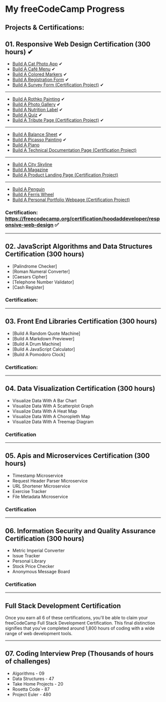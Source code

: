 # My freeCodeCamp Progress

## Projects & Certifications:

## 01. Responsive Web Design Certification (300 hours) ✔

- [Build A Cat Photo App](https://github.com/hoodaddeveloper/Cat-Photo-App) ✔
- [Build A Café Menu](https://github.com/hoodaddeveloper/Cafe-Menu) ✔
- [Build A Colored Markers](https://github.com/hoodaddeveloper/Colored-Markers) ✔
- [Build A Registration Form](https://github.com/hoodaddeveloper/Registration-Form) ✔
- [Build A Survey Form (Certification Project)](https://github.com/hoodaddeveloper/Survey-Form) ✔

---

- [Build A Rothko Painting](https://github.com/hoodaddeveloper/Rothko-Painting) ✔
- [Build A Photo Gallery](https://github.com/hoodaddeveloper/Photo-Gallery) ✔
- [Build A Nutrition Label](https://github.com/hoodaddeveloper/Nutrition-Label) ✔
- [Build A Quiz](https://github.com/hoodaddeveloper/Quiz) ✔
- [Build A Tribute Page (Certification Project)](https://github.com/hoodaddeveloper/Tribute-Page) ✔

---

- [Build A Balance Sheet](https://github.com/hoodaddeveloper/Balance-Sheet) ✔
- [Build A Picasso Painting](https://github.com/hoodaddeveloper/Picasso-Painting) ✔
- [Build A Piano](https://github.com/hoodaddeveloper/...)
- [Build A Technical Documentation Page (Certification Project)](https://github.com/hoodaddeveloper/...)

---

- [Build A City Skyline](https://github.com/hoodaddeveloper/...)
- [Build A Magazine](https://github.com/hoodaddeveloper/...)
- [Build A Product Landing Page (Certification Project)](https://github.com/hoodaddeveloper/...)

---

- [Build A Penguin](https://github.com/hoodaddeveloper/...)
- [Build A Ferris Wheel](https://github.com/hoodaddeveloper/...)
- [Build A Personal Portfolio Webpage (Certification Project)](https://github.com/hoodaddeveloper/...)

### Certification: https://freecodecamp.org/certification/hoodaddeveloper/responsive-web-design ✅

---

## 02. JavaScript Algorithms and Data Structures Certification (300 hours)

- [Palindrome Checker]
- [Roman Numeral Converter]
- [Caesars Cipher]
- [Telephone Number Validator]
- [Cash Register]

### Certification:

---

## 03. Front End Libraries Certification (300 hours)

- [Build A Random Quote Machine]
- [Build A Markdown Previewer]
- [Build A Drum Machine]
- [Build A JavaScript Calculator]
- [Build A Pomodoro Clock]

### Certification:

---

## 04. Data Visualization Certification (300 hours)

- Visualize Data With A Bar Chart
- Visualize Data With A Scatterplot Graph
- Visualize Data With A Heat Map
- Visualize Data With A Choropleth Map
- Visualize Data With A Treemap Diagram

### Certification

---

## 05. Apis and Microservices Certification (300 hours)

- Timestamp Microservice
- Request Header Parser Microservice
- URL Shortener Microservice
- Exercise Tracker
- File Metadata Microservice

### Certification

---

## 06. Information Security and Quality Assurance Certification (300 hours)

- Metric Imperial Converter
- Issue Tracker
- Personal Library
- Stock Price Checker
- Anonymous Message Board

### Certification

---

## Full Stack Development Certification

Once you earn all 6 of these certifications, you'll be able to claim your freeCodeCamp Full Stack Development Certification. This final distinction signifies that you’ve completed around 1,800 hours of coding with a wide range of web development tools.

---

## 07. Coding Interview Prep (Thousands of hours of challenges)

- Algorithms - 09
- Data Structures - 47
- Take Home Projects - 20
- Rosetta Code - 87
- Project Euler - 480
